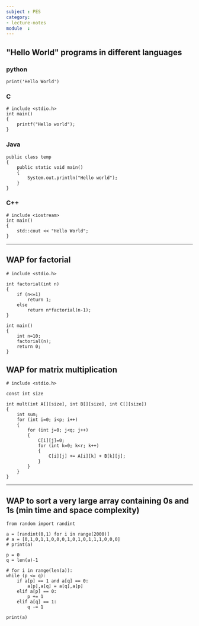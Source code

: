 ```yaml
---
subject : PES
category: 
- lecture-notes
module  : 
---
```

## "Hello World" programs in different languages
### python
```plain
print('Hello World')
```

### C
```plain
# include <stdio.h>
int main()
{
	printf("Hello world");
}
```

### Java
```plain
public class temp
{
	public static void main()
	{
		System.out.println("Hello world");
	}
}
```

### C++
```plain
# include <iostream>
int main()
{
	std::cout << "Hello World";
}
```

---
## WAP for factorial
```plain
# include <stdio.h>

int factorial(int n)
{
	if (n<=1)
		return 1;
	else
		return n*factorial(n-1);
}

int main()
{
	int n=10;
	factorial(n);
	return 0;
}
```

## WAP for matrix multiplication
```plain
# include <stdio.h>

const int size

int mult(int A[][size], int B[][size], int C[][size])
{
	int sum;
	for (int i=0; i<p; i++)
	{
		for (int j=0; j<q; j++)
		{
			C[i][j]=0;
			for (int k=0; k<r; k++)
			{
				C[i][j] += A[i][k] + B[k][j];
			}
		}
	}
}
```

---
## WAP to sort a very large array containing 0s and 1s (min time and space complexity)
```plain
from random import randint

a = [randint(0,1) for i in range(2000)]
# a = [0,1,0,1,1,0,0,0,1,0,1,0,1,1,1,0,0,0]
# print(a)

p = 0
q = len(a)-1

# for i in range(len(a)):
while (p <= q):
    if a[p] == 1 and a[q] == 0:
        a[p],a[q] = a[q],a[p]
    elif a[p] == 0:
        p += 1
    elif a[q] == 1:
        q -= 1

print(a)
```